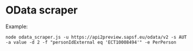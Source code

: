 # OData scraper

Example:
``` console
node odata_scraper.js -u https://api2preview.sapsf.eu/odata/v2 -s AUT -a value -d 2 -f "personIdExternal eq 'ECT10008494'" -e PerPerson
```
